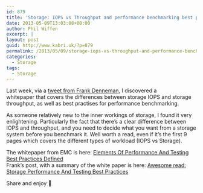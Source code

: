 ```yaml
---
id: 879
title: 'Storage: IOPS vs Throughput and performance benchmarking best practises.'
date: 2013-05-09T13:03:08+00:00
author: Phil Wiffen
excerpt: |
layout: post
guid: http://www.kabri.uk/?p=879
permalink: /2013/05/09/storage-iops-vs-throughput-and-performance-benchmarking-best-practises/
categories:
  - Storage
tags:
  - Storage
---
```

Last week, via a [tweet from Frank Denneman](https://twitter.com/FrankDenneman/status/327027475580338176), I discovered a whitepaper that covers the differences between storage IOPS and storage throughput, as well as best practises for performance benchmarking.

As someone relatively new to the inner workings of storage, I found it very enlightening. Particularly the fact that there&#8217;s a clear difference between IOPS and throughput, and you need to decide what you want from a storage system before you benchmark it. Well worth a read, even if it&#8217;s the first 9 pages which covers the different types of workload (IOPS vs Storage).

The whitepaper from EMC is here: <a href="https://community.emc.com/docs/DOC-20661" target="_blank" rel="noopener">Elements Of Performance And Testing Best Practices Defined</a>  
Frank&#8217;s post, with a summary of the white paper is here: [Awesome read: Storage Performance And Testing Best Practices](http://frankdenneman.nl/2013/04/24/awesome-read-storage-performance-and-testing-best-practices/)

Share and enjoy 🙂